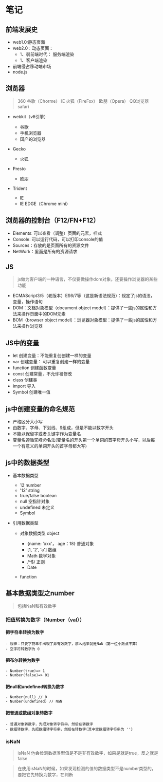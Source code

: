 # 笔记
## 前端发展史
- web1.0:静态页面
- web2.0：动态页面：
    + 1、弱前端时代： 服务端渲染
    + 1、客户端渲染
- 前端侵占移动端市场
- node.js

## 浏览器
> 360 谷歌（Chorme） IE 火狐（FireFox） 欧朋（Opera） QQ浏览器 safari

- webkit（v8引擎）
    + 谷歌
    + 手机浏览器
    + 国产的浏览器
- Gecko
    + 火狐
- Presto
    + 欧朋

- Trident
    + IE
    + IE EDGE（Chrome mini）

## 浏览器的控制台（F12/FN+F12）
- Elements: 可以查看（调整）页面的元素，样式
- Console: 可以运行代码，可以打印console的值
- Sources：存放的是页面所有的资源文件
- NetWork：里面是所有的资源请求

## JS
> js做为客户端的一种语言，不仅要做操作dom对象，还要操作浏览器的某些功能
- ECMAScript3/5（老版本）ES6/7等（这是新语法规范）：规定了js的语法，变量，操作语句
- DOM：文档对象模型（document
 object model）：提供了一些js的属性和方法来操作页面中的DOM元素
- BOM（browser object model）：浏览器对象模型：提供了一些js的属性和方法来操作浏览器

## JS中的变量
- let 创建变量：不能重复创创建一样的变量
- var 创建变量： 可以重复创建一样的变量
- function 创建函数变量
- const 创建常量，不允许被修改
- class 创建类
- import 导入
- Symbol 创建唯一值

## js中创建变量的命名规范
- 严格区分大小写
- 由数字、字母、下划线、$组成，但是不能以数字开头
- 不能以保留字或者关键字作为变量名
- 变量名遵循驼峰命名法(变量名的开头第一个单词的首字母开头小写，以后每一个有意义的单词开头的首字母都大写)

## js中的数据类型
- 基本数据类型
    + 12 number
    + '12' string
    + true/false boolean
    + null 空指针对象
    + undefined 未定义
    + Symbol 

- 引用数据类型
    + 对象数据类型 object
        + {name: 'xxx'， age：18} 普通对象
        + [1, '2', 'a'] 数组
        + Math  数学对象
        + /^$/  正则
        + Date

    + function

## 基本数据类型之number
 > 包括NaN和有效数字

 ### 把值转换为数字（Number（val））

 #### 把字符串转换为数字
    - 规律：只要字符串中出现了非有效数字，那么结果就是NaN（第一位小数点不算）
    - 空字符转数字为 0

 #### 把布尔转换为数字
    - Number(true)=> 1
    - Number(false)=> 01
 #### 把null和undefined转换为数字
    - Number(null) // 0
    - Number(undefined) // NaN
#### 把普通或数组对象转数字
    - 普通对象转数字，先把对象转字符串，然后在转数字
    - 数组转数字，先把数组转字符串，然后在转数字(其中空数组转字符串为 '')

### isNaN
 > isNaN 他会检测数据类型值是不是非有效数字，如果是就是true，反之就是false

 > 在使用isNaN的时候，如果发现检测的值的数据类型不是number类型的，要把它先转换为数字，在判断
